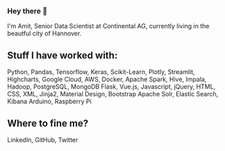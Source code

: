 ### Hey there 👋

I'm Amit, Senior Data Scientist at Continental AG, currently living in the beautful city of Hannover.

## Stuff I have worked with:
Python, Pandas, Tensorflow, Keras, Scikit-Learn, Plotly, Streamlit, Highcharts,
Google Cloud, AWS, Docker, Apache Spark, Hive, Impala, Hadoop, PostgreSQL, MongoDB
Flask, Vue.js, Javascript, jQuery, HTML, CSS, XML, Jinja2, Material Design, Bootstrap
Apache Solr, Elastic Search, Kibana 
Arduino, Raspberry Pi

## Where to fine me?
LinkedIn, GitHub, Twitter
